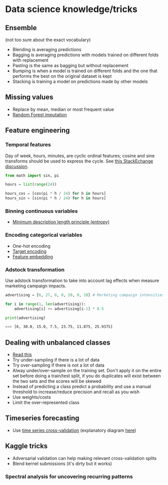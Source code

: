 # Data science knowledge/tricks

## Ensemble

(not too sure about the exact vocabulary)

- Blending is averaging predictions
- Bagging is averaging predictions with models trained on different folds with replacement
- Pasting is the same as bagging but without replacement
- Bumping is when a model is trained on different folds and the one that performs the best on the original dataset is kept
- Stacking is training a model on predictions made by other models

## Missing values

- Replace by mean, median or most frequent value
- [Random Forest imputation](http://math.furman.edu/~dcs/courses/math47/R/library/randomForest/html/rfImpute.html)

## Feature engineering

### Temporal features

Day of week, hours, minutes, are cyclic ordinal features; cosine and sine transforms should be used to express the cycle. See [this StackEchange discussion](https://datascience.stackexchange.com/questions/5990/what-is-a-good-way-to-transform-cyclic-ordinal-attributes).

```python
from math import sin, pi

hours = list(range(24))

hours_cos = [cos(pi * h / 24) for h in hours]
hours_sin = [sin(pi * h / 24) for h in hours]
```

### Binning continuous variables

- [Minimum description length principle (entropy)](https://arxiv.org/abs/math/0406077)

### Encoding categorical variables

- One-hot encoding
- [Target encoding](http://delivery.acm.org/10.1145/510000/507538/p27-micci-barreca.pdf?ip=195.220.58.237&id=507538&acc=ACTIVE%20SERVICE&key=7EBF6E77E86B478F%2EDD49F42520D8214D%2E4D4702B0C3E38B35%2E4D4702B0C3E38B35&CFID=815531231&CFTOKEN=41271394&__acm__=1507647876_89ea73f9273f9f852423613baaa9f9c8)
- [Feature embedding](https://arxiv.org/pdf/1604.06737.pdf)

### Adstock transformation

Use adstock transformation to take into account lag effects when measure marketing campaign impacts.

```python
advertising = [6, 27, 0, 0, 20, 0, 20] # Marketing campaign intensities

for i in range(1, len(advertising)):
    advertising[i] += advertising[i-1] * 0.5

print(advertising)
```

```sh
>>> [6, 30.0, 15.0, 7.5, 23.75, 11.875, 25.9375]
```


## Dealing with unbalanced classes

- [Read this](https://svds.com/learning-imbalanced-classes/)
- Try under-sampling if there is a lot of data
- Try over-sampling if there is not a lot of data
- Alway under/over-sample on the training set. Don't apply it on the entire set before doing a train/test split, if you do duplicates will exist between the two sets and the scores will be skewed
- Instead of predicting a class predict a probability and use a manual threshold to increase/reduce precision and recall as you wish
- Use weights/costs
- Limit the over-represented class


## Timeseries forecasting

- Use [time series cross-validation](http://scikit-learn.org/stable/modules/generated/sklearn.model_selection.TimeSeriesSplit.html) (explanatory diagram [here](http://robjhyndman.com/hyndsight/tscv/))


## Kaggle tricks

- Adversarial validation can help making relevant cross-validation splits
- Blend kernel submissions (it's dirty but it works)


### Spectral analysis for uncovering recurring patterns
